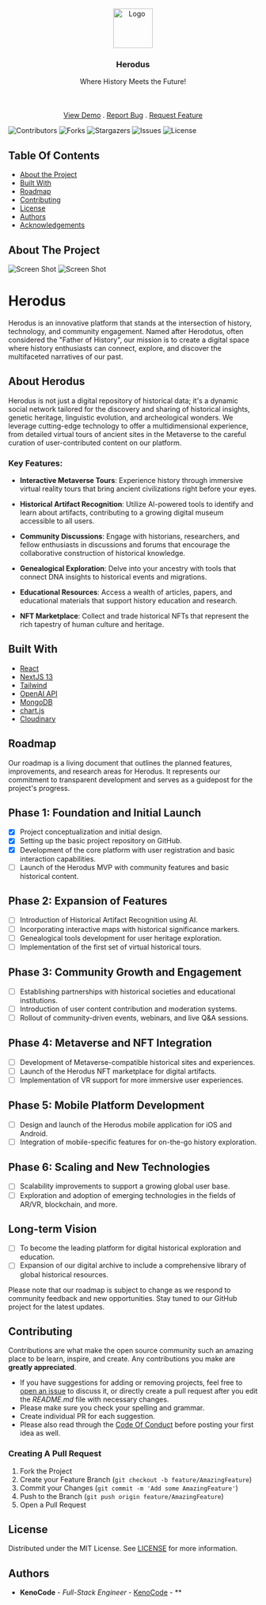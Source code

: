 <br/>
<p align="center">
  <a href="https://github.com/TheKenoCode/herodus">
    <img src="https://i.imgur.com/UaAzZGS.png" alt="Logo" width="80" height="80">
  </a>

  <h3 align="center">Herodus</h3>

  <p align="center">
    Where History Meets the Future!
    <br/>
    <br/>
    <br/>
    <br/>
    <a href="https://Herodus.io">View Demo</a>
    .
    <a href="https://github.com/TheKenoCode/herodus/issues">Report Bug</a>
    .
    <a href="https://github.com/TheKenoCode/herodus/issues">Request Feature</a>
  </p>
</p>

![Contributors](https://img.shields.io/github/contributors/TheKenoCode/herodus?color=dark-green) ![Forks](https://img.shields.io/github/forks/TheKenoCode/herodus?style=social) ![Stargazers](https://img.shields.io/github/stars/TheKenoCode/herodus?style=social) ![Issues](https://img.shields.io/github/issues/TheKenoCode/herodus) ![License](https://img.shields.io/github/license/TheKenoCode/herodus) 

## Table Of Contents

* [About the Project](#about-the-project)
* [Built With](#built-with)
* [Roadmap](#roadmap)
* [Contributing](#contributing)
* [License](#license)
* [Authors](#authors)
* [Acknowledgements](#acknowledgements)

## About The Project

![Screen Shot](https://i.imgur.com/b6sZNaA.jpg)
![Screen Shot](https://i.imgur.com/0o9co0B.png)

# Herodus

Herodus is an innovative platform that stands at the intersection of history, technology, and community engagement. Named after Herodotus, often considered the "Father of History", our mission is to create a digital space where history enthusiasts can connect, explore, and discover the multifaceted narratives of our past.

## About Herodus

Herodus is not just a digital repository of historical data; it's a dynamic social network tailored for the discovery and sharing of historical insights, genetic heritage, linguistic evolution, and archeological wonders. We leverage cutting-edge technology to offer a multidimensional experience, from detailed virtual tours of ancient sites in the Metaverse to the careful curation of user-contributed content on our platform.

### Key Features:

- **Interactive Metaverse Tours**: Experience history through immersive virtual reality tours that bring ancient civilizations right before your eyes.

- **Historical Artifact Recognition**: Utilize AI-powered tools to identify and learn about artifacts, contributing to a growing digital museum accessible to all users.

- **Community Discussions**: Engage with historians, researchers, and fellow enthusiasts in discussions and forums that encourage the collaborative construction of historical knowledge.

- **Genealogical Exploration**: Delve into your ancestry with tools that connect DNA insights to historical events and migrations.

- **Educational Resources**: Access a wealth of articles, papers, and educational materials that support history education and research.

- **NFT Marketplace**: Collect and trade historical NFTs that represent the rich tapestry of human culture and heritage.

## Built With



* [React](https://react.dev/)
* [NextJS 13](https://nextjs.org/)
* [Tailwind](https://tailwindcss.com/)
* [OpenAI API](https://openai.com/blog/openai-api)
* [MongoDB](https://www.mongodb.com/)
* [chart.js](https://www.chartjs.org/)
* [Cloudinary](https://cloudinary.com/?&utm_campaign=1329&utm_content=instapagelogocta-selfservetest)

## Roadmap

Our roadmap is a living document that outlines the planned features, improvements, and research areas for Herodus. It represents our commitment to transparent development and serves as a guidepost for the project's progress.

## Phase 1: Foundation and Initial Launch
- [x] Project conceptualization and initial design.
- [x] Setting up the basic project repository on GitHub.
- [x] Development of the core platform with user registration and basic interaction capabilities.
- [ ] Launch of the Herodus MVP with community features and basic historical content.

## Phase 2: Expansion of Features
- [ ] Introduction of Historical Artifact Recognition using AI.
- [ ] Incorporating interactive maps with historical significance markers.
- [ ] Genealogical tools development for user heritage exploration.
- [ ] Implementation of the first set of virtual historical tours.

## Phase 3: Community Growth and Engagement
- [ ] Establishing partnerships with historical societies and educational institutions.
- [ ] Introduction of user content contribution and moderation systems.
- [ ] Rollout of community-driven events, webinars, and live Q&A sessions.

## Phase 4: Metaverse and NFT Integration
- [ ] Development of Metaverse-compatible historical sites and experiences.
- [ ] Launch of the Herodus NFT marketplace for digital artifacts.
- [ ] Implementation of VR support for more immersive user experiences.

## Phase 5: Mobile Platform Development
- [ ] Design and launch of the Herodus mobile application for iOS and Android.
- [ ] Integration of mobile-specific features for on-the-go history exploration.

## Phase 6: Scaling and New Technologies
- [ ] Scalability improvements to support a growing global user base.
- [ ] Exploration and adoption of emerging technologies in the fields of AR/VR, blockchain, and more.

## Long-term Vision
- [ ] To become the leading platform for digital historical exploration and education.
- [ ] Expansion of our digital archive to include a comprehensive library of global historical resources.

Please note that our roadmap is subject to change as we respond to community feedback and new opportunities. Stay tuned to our GitHub project for the latest updates.

## Contributing

Contributions are what make the open source community such an amazing place to be learn, inspire, and create. Any contributions you make are **greatly appreciated**.
* If you have suggestions for adding or removing projects, feel free to [open an issue](https://github.com/TheKenoCode/herodus/issues/new) to discuss it, or directly create a pull request after you edit the *README.md* file with necessary changes.
* Please make sure you check your spelling and grammar.
* Create individual PR for each suggestion.
* Please also read through the [Code Of Conduct](https://github.com/TheKenoCode/herodus/blob/main/CODE_OF_CONDUCT.md) before posting your first idea as well.

### Creating A Pull Request

1. Fork the Project
2. Create your Feature Branch (`git checkout -b feature/AmazingFeature`)
3. Commit your Changes (`git commit -m 'Add some AmazingFeature'`)
4. Push to the Branch (`git push origin feature/AmazingFeature`)
5. Open a Pull Request

## License

Distributed under the MIT License. See [LICENSE](https://github.com/TheKenoCode/herodus/blob/main/LICENSE.md) for more information.

## Authors

* **KenoCode** - *Full-Stack Engineer* - [KenoCode](https://github.com/TheKenoCode) - **



